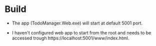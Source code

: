 # Build

- The app (TodoManager.Web.exe) will start at default 5001 port.

- I haven't configured web app to start from the root and needs to be accessed trough https://localhost:5001/www/index.html. 